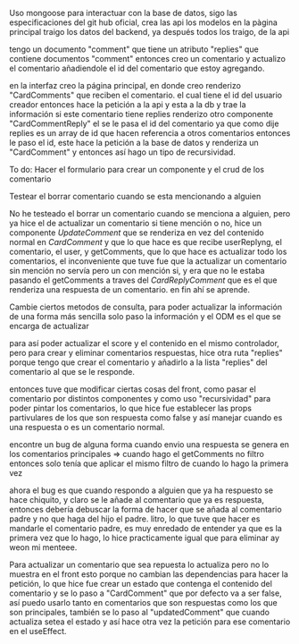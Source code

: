 Uso mongoose para interactuar con la base de datos, sigo las especificaciones
del git hub oficial,
crea las api
los modelos 
en la pàgina principal traigo los datos del backend, ya después todos los traigo, de la api

tengo un documento "comment" que tiene un atributo "replies" que contiene documentos "comment"
entonces creo un comentario y actualizo el comentario añadiendole el id del comentario que estoy agregando. 

en la interfaz creo la página principal, en donde creo renderizo "CardComments" que reciben el comentario.
el cual tiene el id del usuario creador entonces hace la petición a la api y esta a la db
y trae la información
si este comentario tiene replies renderizo otro componente "CardCommentReply" el se le pasa el id del comentario
ya que como dije replies es un array de id que hacen referencia a otros comentarios
entonces le paso el id, este hace la petición a la base de datos y renderiza
un "CardComment" y entonces así hago un tipo de recursividad.


To do:
    Hacer el formulario para crear un componente
    y el crud de los comentario

Testear el borrar comentario cuando se esta mencionando a alguien
    
No he testeado el borrar un comentario cuando se menciona a alguien, pero ya hice el de actualizar
un comentario si tiene mención o no, hice un componente *UpdateComment* que se renderiza en vez del contenido normal
en *CardComment* y que lo que hace es que recibe userReplyng, el comentario, el user, y getComments, que lo que hace es actualizar todo los comentarios,
el inconveniente que tuve fue que la actualizar un comentario sin mención no servía pero un con mención si,
y era que no le estaba pasando el getComments a traves del *CardReplyComment* que es el que renderiza
una respuesta de un comentario. en fin ahí se aprende.

Cambie ciertos metodos de consulta, para poder actualizar la información de una forma más sencilla
solo paso la información y el ODM es el que se encarga de actualizar

para así poder actualizar el score y el contenido en el mismo controlador,
pero para crear y eliminar comentarios respuestas, hice otra ruta "replies" porque tengo que crear el comentario
y añadirlo a la lista "replies" del comentario al que se le responde.

entonces tuve que modificar ciertas cosas del front, como pasar el comentario por distintos componentes
y como uso "recursividad" para poder pintar los comentarios, lo que hice fue establecer
las props partivulares de los que son respuesta como false y así manejar cuando es una respuesta o es un comentario normal.

encontre un bug de alguna forma cuando envio una respuesta se genera en los comentarios principales => cuando hago el getComments no filtro entonces solo tenía que aplicar el mismo filtro
de cuando lo hago la primera vez

ahora el bug es que cuando respondo a alguien que ya ha respuesto se hace chiquito, y
claro se le añade al comentario que ya es respuesta, entonces debería debuscar la forma
de hacer que se añada al comentario padre y no que haga del hijo el padre.
    litro, lo que tuve que hacer es mandarle el comentario padre, es muy enredado de entender
    ya que es la primera vez que lo hago, lo hice practicamente igual que para eliminar
    ay weon mi menteee.

Para actualizar un comentario que sea repuesta lo actualiza pero no lo muestra en el front
esto porque no cambian  las dependencias para hacer la petición, lo que hice fue crear un estado
que contenga el contenido del comentario y se lo paso a "CardComment" que por defecto va a ser false,
así puedo usarlo tanto en comentarios que son respuestas como los que son principales, también se lo paso al "updatedComment" que cuando actualiza setea el estado
y así hace otra vez la petición para ese comentario en el useEffect.
